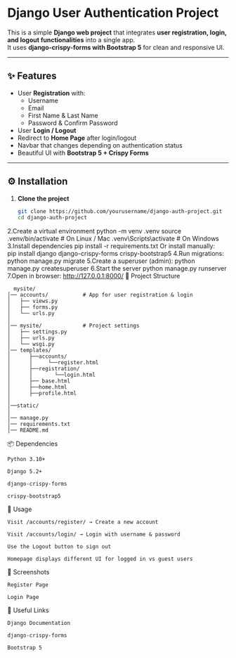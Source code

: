 # Django User Authentication Project

This is a simple **Django web project** that integrates **user registration, login, and logout functionalities** into a single app.  
It uses **django-crispy-forms with Bootstrap 5** for clean and responsive UI.

---

## ✨ Features
- User **Registration** with:
  - Username
  - Email
  - First Name & Last Name
  - Password & Confirm Password
- User **Login / Logout**
- Redirect to **Home Page** after login/logout
- Navbar that changes depending on authentication status
- Beautiful UI with **Bootstrap 5 + Crispy Forms**

---

## ⚙️ Installation

1. **Clone the project**
   ```bash
   git clone https://github.com/yourusername/django-auth-project.git
   cd django-auth-project
2.Create a virtual environment
  python -m venv .venv
  source .venv/bin/activate    # On Linux / Mac
  .venv\Scripts\activate       # On Windows
3.Install dependencies
  pip install -r requirements.txt
Or install manually:   
  pip install django django-crispy-forms crispy-bootstrap5
4.Run migrations:
  python manage.py migrate
5.Create a superuser (admin):
  python manage.py createsuperuser
6.Start the server
  python manage.py runserver
7.Open in browser:
  http://127.0.0.1:8000/
📂 Project Structure

      mysite/
    │── accounts/           # App for user registration & login
    │   ├── views.py
    │   ├── forms.py
    │   └── urls.py
    │
    │── mysite/             # Project settings
    │   ├── settings.py
    │   ├── urls.py
    │   └── wsgi.py
    │── templates/
    │      ├──accounts/
    │      │     └──register.html
    │      ├──registration/
    │      │       └──login.html
    │      ├── base.html
    │      ├──home.html
    │      ├──profile.html
    │
    │──static/
    │
    │── manage.py
    │── requirements.txt
    │── README.md
📦 Dependencies
     
    Python 3.10+
    
    Django 5.2+
    
    django-crispy-forms
    
    crispy-bootstrap5

🚀 Usage

    Visit /accounts/register/ → Create a new account
    
    Visit /accounts/login/ → Login with username & password
    
    Use the Logout button to sign out
    
    Homepage displays different UI for logged in vs guest users

📸 Screenshots
   
    Register Page
    
    Login Page

🔗 Useful Links

    Django Documentation
    
    django-crispy-forms
    
    Bootstrap 5

